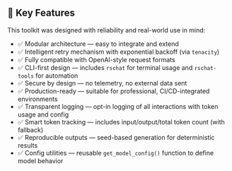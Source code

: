 ## 🚀 Key Features

This toolkit was designed with reliability and real-world use in mind:

- ✅ Modular architecture — easy to integrate and extend
- ✅ Intelligent retry mechanism with exponential backoff (via `tenacity`)
- ✅ Fully compatible with OpenAI-style request formats
- ✅ CLI-first design — includes `rschat` for terminal usage and `rschat-tools` for automation
- ✅ Secure by design — no telemetry, no external data sent
- ✅ Production-ready — suitable for professional, CI/CD-integrated environments
- ✅ Transparent logging — opt-in logging of all interactions with token usage and config
- ✅ Smart token tracking — includes input/output/total token count (with fallback)
- ✅ Reproducible outputs — seed-based generation for deterministic results
- ✅ Config utilities — reusable `get_model_config()` function to define model behavior
